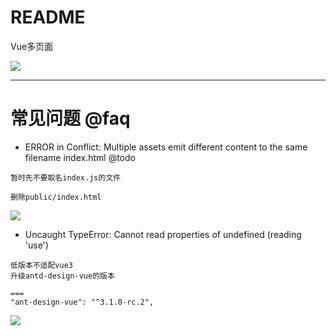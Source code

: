 # README

Vue多页面

![](https://luo0412.oss-cn-hangzhou.aliyuncs.com/1647952253742-hDMCwm8BFyrw.png)

---

# 常见问题 @faq

- ERROR in Conflict: Multiple assets emit different content to the same filename index.html @todo

```
暂时先不要取名index.js的文件

删除public/index.html
```

![](https://luo0412.oss-cn-hangzhou.aliyuncs.com/1647952388493-mTd6KbaNPab6.png)

- Uncaught TypeError: Cannot read properties of undefined (reading 'use')

```
低版本不适配vue3
升级antd-design-vue的版本

===
"ant-design-vue": "^3.1.0-rc.2",
```

![](https://luo0412.oss-cn-hangzhou.aliyuncs.com/1648014768366-wMbeffJQS3Fd.png)
